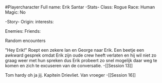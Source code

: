 #Playercharacter 
Full name: Erik Santar
-Stats-
Class: Rogue
Race: Human
Magic: No

-Story-
Origin:
interests:

Enemies:
Friends:


Random encounters

"Hey Erik!" Roept een zekere Ian en George naar Erik. Een beetje een awkward gesprek omdat Erik zijn oude crew heeft verlaten en hij wil niet zo graag weer met hun spreken dus Erik probeert zo snel mogelijk daar weg te komen en zich te excuseren van de conversatie. -[[Session 13]]

Tom hardy oh ja jij. Kapitein Drievliet. Van vroeger -[[Session 16]]

